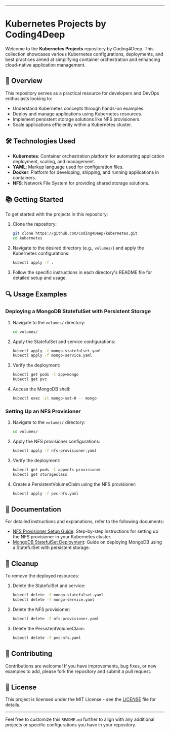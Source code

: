 
---

# Kubernetes Projects by Coding4Deep

Welcome to the **Kubernetes Projects** repository by Coding4Deep. This collection showcases various Kubernetes configurations, deployments, and best practices aimed at simplifying container orchestration and enhancing cloud-native application management.

## 🚀 Overview

This repository serves as a practical resource for developers and DevOps enthusiasts looking to:

* Understand Kubernetes concepts through hands-on examples.
* Deploy and manage applications using Kubernetes resources.
* Implement persistent storage solutions like NFS provisioners.
* Scale applications efficiently within a Kubernetes cluster.


## 🛠️ Technologies Used

* **Kubernetes**: Container orchestration platform for automating application deployment, scaling, and management.
* **YAML**: Markup language used for configuration files.
* **Docker**: Platform for developing, shipping, and running applications in containers.
* **NFS**: Network File System for providing shared storage solutions.

## 📚 Getting Started

To get started with the projects in this repository:

1. Clone the repository:

   ```bash
   git clone https://github.com/Coding4Deep/kubernetes.git
   cd kubernetes
   ```

2. Navigate to the desired directory (e.g., `volumes/`) and apply the Kubernetes configurations:

   ```bash
   kubectl apply -f .
   ```

3. Follow the specific instructions in each directory's README file for detailed setup and usage.

## 🔍 Usage Examples

### Deploying a MongoDB StatefulSet with Persistent Storage

1. Navigate to the `volumes/` directory:

   ```bash
   cd volumes/
   ```

2. Apply the StatefulSet and service configurations:

   ```bash
   kubectl apply -f mongo-statefulset.yaml
   kubectl apply -f mongo-service.yaml
   ```

3. Verify the deployment:

   ```bash
   kubectl get pods -l app=mongo
   kubectl get pvc
   ```

4. Access the MongoDB shell:

   ```bash
   kubectl exec -it mongo-set-0 -- mongo
   ```

### Setting Up an NFS Provisioner

1. Navigate to the `volumes/` directory:

   ```bash
   cd volumes/
   ```

2. Apply the NFS provisioner configurations:

   ```bash
   kubectl apply -f nfs-provisioner.yaml
   ```

3. Verify the deployment:

   ```bash
   kubectl get pods -l app=nfs-provisioner
   kubectl get storageclass
   ```

4. Create a PersistentVolumeClaim using the NFS provisioner:

   ```bash
   kubectl apply -f pvc-nfs.yaml
   ```

## 📄 Documentation

For detailed instructions and explanations, refer to the following documents:

* [NFS Provisioner Setup Guide](volumes/statefullset/NFS_PROVISIONER_README.md): Step-by-step instructions for setting up the NFS provisioner in your Kubernetes cluster.
* [MongoDB StatefulSet Deployment](volumes/statefullset/mongo-statefulset.md): Guide on deploying MongoDB using a StatefulSet with persistent storage.

## 🧹 Cleanup

To remove the deployed resources:

1. Delete the StatefulSet and service:

   ```bash
   kubectl delete -f mongo-statefulset.yaml
   kubectl delete -f mongo-service.yaml
   ```

2. Delete the NFS provisioner:

   ```bash
   kubectl delete -f nfs-provisioner.yaml
   ```

3. Delete the PersistentVolumeClaim:

   ```bash
   kubectl delete -f pvc-nfs.yaml
   ```

## 🤝 Contributing

Contributions are welcome! If you have improvements, bug fixes, or new examples to add, please fork the repository and submit a pull request.

## 📄 License

This project is licensed under the MIT License - see the [LICENSE](LICENSE) file for details.

---

Feel free to customize this `README.md` further to align with any additional projects or specific configurations you have in your repository.
